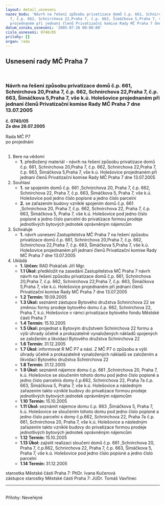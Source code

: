 ```yaml
---
layout: detail_usneseni
nazev_bodu: 'Návrh na řešení způsobu privatizace domů č.p. 661, Schnirchova 20,Praha
  7, č.p. 662, Schnirchova 22,Praha 7, č.p. 663, Šimáčkova 5,Praha 7, vše k.ú. Holešovice
  projednaném při jednaní členů Privatizační komise Rady MČ Praha 7 dne 13.07.2005     '
datum_vzniku_usneseni: '2005-07-26 00:00:00'
cislo_usneseni: 0740/05
prilohy: []
organ: rada
---
```

<div id="ucUsn_pList" class="usn">
	<span><h2>Usnesení rady MČ Praha 7 </h2>
<br></span><div class="standBody">
<span><h3>Návrh na řešení způsobu privatizace domů č.p. 661, Schnirchova 20,Praha 7, č.p. 662, Schnirchova 22,Praha 7, č.p. 663, Šimáčkova 5,Praha 7, vše k.ú. Holešovice projednaném při jednaní členů Privatizační komise Rady MČ Praha 7 dne 13.07.2005     </h3></span><div class="center">
		<strong>č. 0740/05</strong><br>
	</div>
<div class="center">
		<strong>Ze dne 26.07.2005</strong><br><br>
	</div>Rada MČ P7<br> po projednání<br><br><ol>
<li>Bere na vědomí<ul><li>
<strong>1.</strong> předložený materiál - návrh na řešení způsobu privatizace domů č.p. 661, Schnirchova 20,Praha 7, č.p. 662, Schnirchova 22,Praha 7, č.p. 663, Šimáčkova 5,Praha 7, vše k.ú. Holešovice projednaném při jednaní členů Privatizační komise Rady MČ Praha 7 dne 13.07.2005     </li></ul>
</li>
<li>Souhlasí<ul>
<li>
<strong>1.</strong> se spojením domů č.p. 661 ,Schnirchova 20, Praha 7, č.p. 662, Schnirchova 22, Praha 7, č.p. 663, Šimáčkova 5, Praha 7, vše k.ú. Holešovice pod jedno číslo popisné a jedno číslo parcelní</li>
<li>
<strong>2.</strong> se zařazením budovy vzniklé spojením domů č.p. 661 ,Schnirchova 20, Praha 7, č.p. 662, Schnirchova 22, Praha 7, č.p. 663, Šimáčkova 5, Praha 7, vše k.ú. Holešovice pod jedno číslo popisné a jedno číslo parcelní do privatizace formou prodeje jednotlivých bytových jednotek oprávněným nájemcům</li>
</ul>
</li>
<li>Schvaluje<ul><li>
<strong>1.</strong> návrh usnesení Zastupitelstva MČ Praha 7 na řešení způsobu privatizace domů č.p. 661, Schnirchova 20,Praha 7, č.p. 662, Schnirchova 22,Praha 7, č.p. 663, Šimáčkova 5,Praha 7, vše k.ú. Holešovice projednaném při jednaní členů Privatizační komise Rady MČ Praha 7 dne 13.07.2005     </li></ul>
</li>
<li>Ukládá<ul>
<li>
<strong>1. Určen: </strong>RAD Piskáček Jiří Mgr.</li>
<li>
<strong>1.1 Úkol: </strong>předkložit na zasedání Zastupitelstva MČ Praha 7 návrh návrh na řešení způsobu privatizace domů č.p. 661, Schnirchova 20,Praha 7, č.p. 662, Schnirchova 22,Praha 7, č.p. 663, Šimáčkova 5,Praha 7, vše k.ú. Holešovice projednaném při jednaní členů Privatizační komise Rady MČ Praha 7 dne 13.07.2005</li>
<li>
<strong>1.2 Termín: </strong>19.09.2005</li>
<li>
<strong>1.3 Úkol: </strong>seznámit zástupce Bytového družstva Schnirchova 22 se změnou formy prodeje bytového domu č.p. 662, Schnirchova 22, Praha 7, k.ú. Holešovice v rámci privatizace bytového fondu Městské části Praha 7</li>
<li>
<strong>1.4 Termín: </strong>15.10.2005</li>
<li>
<strong>1.5 Úkol: </strong>projednat s Bytovým družstvem Schnirchova 22 formu a výši úhrady účelně a prokazatelně vynaložených nákladů spojených se založením a likvidací Bytového družstva Schnirchova 22</li>
<li>
<strong>1.6 Termín: </strong>31.12.2005</li>
<li>
<strong>1.7 Úkol: </strong>informovat R MČ P7 a násl. Z MČ P7 o způsobu a výši úhrady účelně a prokazatelně vynaložených nákladů se založením a likvidací Bytového družstva Schnirchova 22</li>
<li>
<strong>1.8 Termín: </strong>31.12.2005</li>
<li>
<strong>1.9 Úkol: </strong>seznámit nájemce domu č.p. 661 ,Schnirchova 20, Praha 7, k.ú. Holešovice se sloučením tohoto domu pod jedno číslo popisné a jedno číslo parcelnís domy č.p.662, Schnirchova 22, Praha 7a č.p. 663, Šimáčkova 5, Praha 7, vše k.ú. Holešovice a následným zařazením takto vzniklé budovy do privatizace formou prodeje jednotlivých bytových jednotek oprávněným nájemcům</li>
<li>
<strong>1.10 Termín: </strong>15.10.2005</li>
<li>
<strong>1.11 Úkol: </strong>seznámit nájemce domu č.p. 663 ,Šimáčkova 5, Praha 7, k.ú. Holešovice se sloučením tohoto domu pod jedno číslo popisné a jedno číslo parcelní s domy č.p.662, Schnirchova 22, Praha 7a č.p. 661, Schnirchova 20, Praha 7, vše k.ú. Holešovice a následným zařazením takto vzniklé budovy do privatizace formou prodeje jednotlivých bytových jednotek oprávněným nájemcům</li>
<li>
<strong>1.12 Termín: </strong>15.10.2005</li>
<li>
<strong>1.13 Úkol: </strong>zajistit realizaci sloučení domů č.p. 661 ,Schnirchova 20, Praha 7, č.p.662, Schnirchova 22, Praha 7, č.p. 663, Šimáčkova 5, Praha 7, vše k.ú. Holešovice pod jedno číslo popisné a jedno číslo parcelní</li>
<li>
<strong>1.14 Termín: </strong>31.12.2005</li>
</ul>
</li>
</ol>starostka Městské části Praha 7: PhDr. Ivana Kučerová<br>zástupce starostky Městské části Praha 7: JUDr. Tomáš Vavřinec <hr>
<br>Přílohy: Neveřejné</div>
</div>